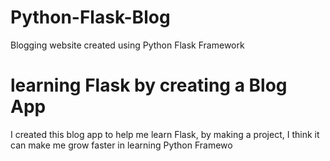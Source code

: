 # Python-Flask-Blog
Blogging website created using Python Flask Framework

# learning Flask by creating a Blog App
I created this blog app to help me learn Flask, by making a project, I think it can make me grow faster in learning Python Framewo
